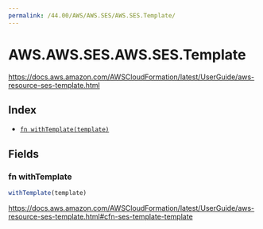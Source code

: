 ```yaml
---
permalink: /44.00/AWS/AWS.SES/AWS.SES.Template/
---
```


# AWS.AWS.SES.AWS.SES.Template

https://docs.aws.amazon.com/AWSCloudFormation/latest/UserGuide/aws-resource-ses-template.html

## Index

* [`fn withTemplate(template)`](#fn-withtemplate)

## Fields

### fn withTemplate

```ts
withTemplate(template)
```

https://docs.aws.amazon.com/AWSCloudFormation/latest/UserGuide/aws-resource-ses-template.html#cfn-ses-template-template
